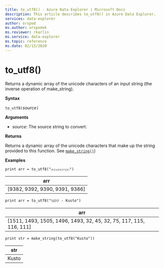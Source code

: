 ```yaml
---
title: to_utf8() - Azure Data Explorer | Microsoft Docs
description: This article describes to_utf8() in Azure Data Explorer.
services: data-explorer
author: orspod
ms.author: orspodek
ms.reviewer: rkarlin
ms.service: data-explorer
ms.topic: reference
ms.date: 02/13/2020
---
```

# to_utf8()

Returns a dynamic array of the unicode characters of an input string (the inverse operation of make_string).

**Syntax**

`to_utf8(`*source*`)`

**Arguments**

* *source*: The source string to convert.

**Returns**

Returns a dynamic array of the unicode characters that make up the string provided to this function.
See [`make_string()`](makestringfunction.md))

**Examples**

```kusto
print arr = to_utf8("⒦⒰⒮⒯⒪")
```

|arr|
|---|
|[9382, 9392, 9390, 9391, 9386]|

```kusto
print arr = to_utf8("קוסטו - Kusto")
```

|arr|
|---|
|[1511, 1493, 1505, 1496, 1493, 32, 45, 32, 75, 117, 115, 116, 111]|

```kusto
print str = make_string(to_utf8("Kusto"))
```

|str|
|---|
|Kusto|
